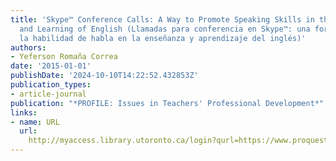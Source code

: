 ```yaml
---
title: 'Skype™ Conference Calls: A Way to Promote Speaking Skills in the Teaching
  and Learning of English (Llamadas para conferencia en Skype™: una forma de promover
  la habilidad de habla en la enseñanza y aprendizaje del inglés)'
authors:
- Yeferson Romaña Correa
date: '2015-01-01'
publishDate: '2024-10-10T14:22:52.432853Z'
publication_types:
- article-journal
publication: "*PROFILE: Issues in Teachers' Professional Development*"
links:
- name: URL
  url: 
    http://myaccess.library.utoronto.ca/login?qurl=https://www.proquest.com/docview/1697490604?accountid=14771&bdid=38382&_bd=EU0D70uf1dvceFrSlWf9gQ7tlL8%3D
---
```

